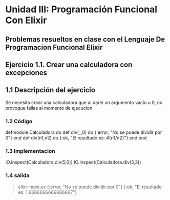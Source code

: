 # Unidad III: Programación Funcional Con Elixir
##  Problemas resueltos en clase con el Lenguaje De Programacion Funcional Elixir
##  Ejercicio 1.1. Crear una calculadora con excepciones
## 1.1 Descripción del ejercicio
Se necesita crear una calculadora que al darle un argumento vacío u 0, no provoque fallas al momento de ejecucion
### 1.2 Código
defmodule Calculadora do
  def div(_,0) do
    {:error, "No se puede dividir por 0"}
  end
  def div(n1,n2) do
    {:ok, "El resultado es: #{n1/n2}"}
  end
end
### 1.3 Implementacion
IO.inspect(Calculadora.div(5,0))
IO.inspect(Calculadora.div(5,3))
### 1.4 salida
>elixir main.ex
{:error, "No se puede dividir por 0"}
{:ok, "El resultado es: 1.6666666666666667"}
